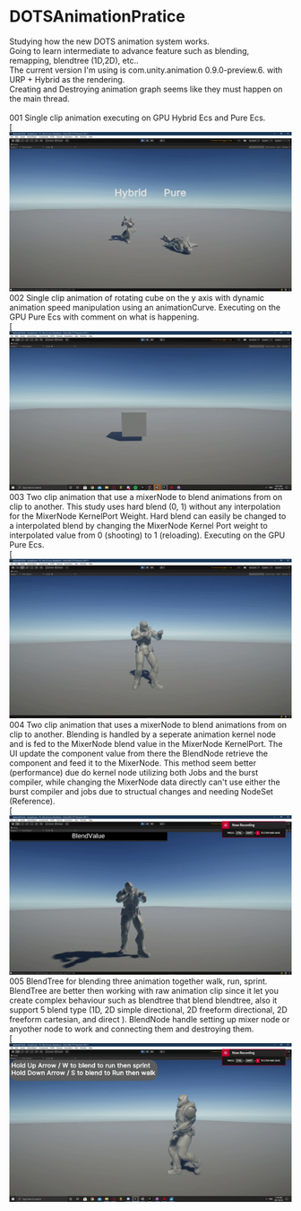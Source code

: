 # DOTSAnimationPratice
Studying how the new DOTS animation system works.
<br/>
Going to learn intermediate to advance feature such as blending, remapping, blendtree (1D,2D), etc..
<br/>
The current version I'm using is com.unity.animation  0.9.0-preview.6. 
with URP + Hybrid as the rendering.
<br/>
Creating and Destroying animation graph seems like they must happen on the main thread.
<br/>
<br/>
001 Single clip animation executing on GPU Hybrid Ecs and Pure Ecs. 
<br/>
[![me](https://github.com/KDahir247/DOTSAnimationPratice/blob/main/Assets/Gif/001.gif)
<br/>
002 Single clip animation of rotating cube on the y axis with dynamic animation speed manipulation using an animationCurve. Executing on the GPU Pure Ecs with comment on what is happening.
<br/>
[![me](https://github.com/KDahir247/DOTSAnimationPratice/blob/main/Assets/Gif/002.gif)
<br/>
003 Two clip animation that use a mixerNode to blend animations from on clip to another. This study uses hard blend (0, 1) without any interpolation for the MixerNode KernelPort Weight. Hard blend can easily be changed to a interpolated blend by changing the MixerNode Kernel Port weight to interpolated value from 0 (shooting) to 1 (reloading). Executing on the GPU Pure Ecs.
<br/>
[![me](https://github.com/KDahir247/DOTSAnimationPratice/blob/main/Assets/Gif/003.gif)
<br/>
004 Two clip animation that uses a mixerNode to blend animations from on clip to another. Blending is handled by a seperate animation kernel node and is fed to the MixerNode blend value in the MixerNode KernelPort. The UI update the component value from there the BlendNode retrieve the component and feed it to the MixerNode. This method seem better (performance) due do kernel node utilizing both Jobs and the burst compiler, while changing the MixerNode data directly can't use either the burst compiler and jobs due to structual changes and needing NodeSet (Reference).
<br/>
[![me](https://github.com/KDahir247/DOTSAnimationPratice/blob/main/Assets/Gif/004.gif)
<br/>
005 BlendTree for blending three animation together walk, run, sprint.
<br/>
BlendTree are better then working with raw animation clip since it let you create complex behaviour such as blendtree that blend blendtree, also it support 5 blend type (1D, 2D simple directional, 2D freeform directional, 2D freeform cartesian, and direct ). BlendNode handle setting up mixer node or anyother node to work and connecting them and destroying them.
<br/>
[![me](https://github.com/KDahir247/DOTSAnimationPratice/blob/main/Assets/Gif/005.gif)
<br/>

